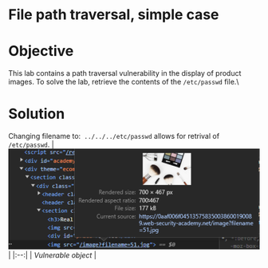 # File path traversal, simple case
# Objective
This lab contains a path traversal vulnerability in the display of product images. To solve the lab, retrieve the contents of the `/etc/passwd` file.\

# Solution
Changing filename to:` ../../../etc/passwd` allows for retrival of `/etc/passwd`.
|![](Images/image.png)|
|:--:| 
| *Vulnerable object* |